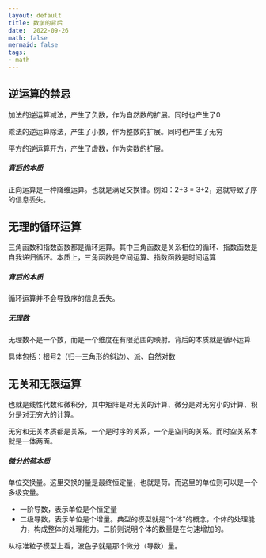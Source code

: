 ```yaml
---
layout: default
title: 数学的背后
date:  2022-09-26
math: false
mermaid: false
tags:
- math
---
```


## 逆运算的禁忌

加法的逆运算减法，产生了负数，作为自然数的扩展。同时也产生了0

乘法的逆运算除法，产生了小数，作为整数的扩展。同时也产生了无穷

平方的逆运算开方，产生了虚数，作为实数的扩展。

##### 背后的本质

正向运算是一种降维运算。也就是满足交换律。例如：2+3 = 3+2，这就导致了序的信息丢失。



## 无理的循环运算

三角函数和指数函数都是循环运算。其中三角函数是关系相位的循环、指数函数是自我递归循环。本质上，三角函数是空间运算、指数函数是时间运算

##### 背后的本质

循环运算并不会导致序的信息丢失。


##### 无理数

无理数不是一个数，而是一个维度在有限范围的映射。背后的本质就是循环运算

具体包括：根号2（归一三角形的斜边）、派、自然对数


## 无关和无限运算

也就是线性代数和微积分，其中矩阵是对无关的计算、微分是对无穷小的计算、积分是对无穷大的计算。

无穷和无关本质都是关系，一个是时序的关系，一个是空间的关系。而时空关系本就是一体两面。


##### 微分的荷本质

单位交换量。这里交换的量是最终恒定量，也就是荷。而这里的单位则可以是一个多级变量。

* 一阶导数，表示单位是个恒定量
* 二级导数，表示单位是个增量。典型的模型就是“个体”的概念，个体的处理能力，构成整体的处理能力。二阶则说明个体的数量是在匀速增加的。

从标准粒子模型上看，波色子就是那个微分（导数）量。